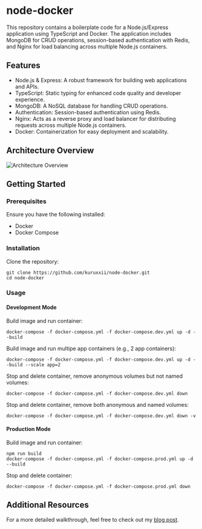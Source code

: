 # node-docker

This repository contains a boilerplate code for a Node.js/Express application using TypeScript and Docker.
The application includes MongoDB for CRUD operations, session-based authentication with Redis, and Nginx for load balancing across multiple Node.js containers.

## Features
- Node.js & Express: A robust framework for building web applications and APIs.
- TypeScript: Static typing for enhanced code quality and developer experience.
- MongoDB: A NoSQL database for handling CRUD operations.
- Authentication: Session-based authentication using Redis.
- Nginx: Acts as a reverse proxy and load balancer for distributing requests across multiple Node.js containers.
- Docker: Containerization for easy deployment and scalability.

## Architecture Overview
![Architecture Overview](https://github.com/kuruxxii/node-docker/assets/93859201/9995884b-373d-4d94-bcf0-a96fc5d6d39a)


## Getting Started

### Prerequisites
Ensure you have the following installed:
- Docker
- Docker Compose

### Installation
Clone the repository:
```
git clone https://github.com/kuruxxii/node-docker.git
cd node-docker
```

### Usage

#### Development Mode
Build image and run container:
```
docker-compose -f docker-compose.yml -f docker-compose.dev.yml up -d --build
```
Build image and run multipe app containers (e.g., 2 app containers):
```
docker-compose -f docker-compose.yml -f docker-compose.dev.yml up -d --build --scale app=2
```
Stop and delete container, remove anonymous volumes but not named volumes:
```
docker-compose -f docker-compose.yml -f docker-compose.dev.yml down
```
Stop and delete container, remove both anonymous and named volumes:
```
docker-compose -f docker-compose.yml -f docker-compose.dev.yml down -v
```

#### Production Mode
Build image and run container:
```
npm run build
docker-compose -f docker-compose.yml -f docker-compose.prod.yml up -d --build
```
Stop and delete container:
```
docker-compose -f docker-compose.yml -f docker-compose.prod.yml down
```

## Additional Resources
For a more detailed walkthrough, feel free to check out my [blog post](https://medium.com/@Zihan.Lin/easy-steps-to-set-up-typescript-with-node-js-and-express-in-a-container-cd7903a4148c).

